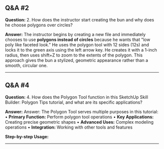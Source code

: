 
## Q&A #2

**Question:** 2. How does the instructor start creating the bun and why does he choose polygons over circles?

**Answer:** The instructor begins by creating a new file and immediately chooses to use **polygons instead of circles** because he wants that "low poly like faceted look." He uses the polygon tool with 12 sides (12s) and locks it to the green axis using the left arrow key. He creates it with a 1-inch radius, then uses shift+Z to zoom to the extents of the polygon. This approach gives the bun a stylized, geometric appearance rather than a smooth, circular one.

---

## Q&A #4

**Question:** 4. How does the Polygon Tool function in this SketchUp Skill Builder: Polygon Tips tutorial, and what are its specific applications?

**Answer:** Answer:
The Polygon Tool serves multiple purposes in this tutorial:
• **Primary Function:** Perform polygon tool operations
• **Key Applications:** Creating precise geometric shapes
• **Advanced Uses:** Complex modeling operations
• **Integration:** Working with other tools and features

**Step-by-step Usage:**

---
